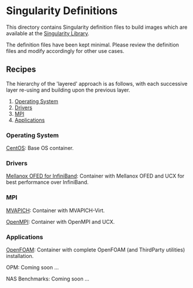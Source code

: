 # Singularity Definitions
This directory contains Singularity definition files to build images which are available at the [Singularity Library](https://cloud.sylabs.io/library/verma).

The definition files have been kept minimal. Please review the definition files and modify accordingly for other use cases.

## Recipes
The hierarchy of the 'layered' approach is as follows, with each successive layer re-using and building upon the previous layer.

1. [Operating System](#OS)
2. [Drivers](#drivers)
3. [MPI](#MPI)
4. [Applications](#apps)

### <a name="OS"></a>Operating System
[CentOS](./centos.def): Base OS container.

### <a name="drivers"></a>Drivers
[Mellanox OFED for InfiniBand](./ib.def): Container with Mellanox OFED and UCX for best performance over InfiniBand.

### <a name="MPI"></a>MPI
[MVAPICH](./mvapich-virt.def): Container with MVAPICH-Virt.

[OpenMPI](./openmpi.def): Container with OpenMPI and UCX.

### <a name="apps"></a>Applications
[OpenFOAM](./openfoam.def): Container with complete OpenFOAM (and ThirdParty utilities) installation.

OPM: Coming soon ...

NAS Benchmarks: Coming soon ...